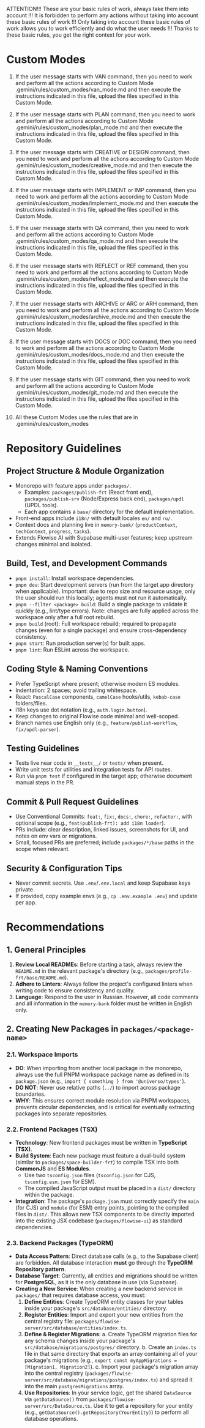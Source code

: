 ATTENTION!!! These are your basic rules of work, always take them into account !!! It is forbidden to perform any actions without taking into account these basic rules of work !!! Only taking into account these basic rules of work allows you to work efficiently and do what the user needs !!! Thanks to these basic rules, you get the right context for your work.

# Custom Modes

1. If the user message starts with VAN command, then you need to work and perform all the actions according to Custom Mode .gemini/rules/custom_modes/van_mode.md and then execute the instructions indicated in this file, upload the files specified in this Custom Mode.

2. If the user message starts with PLAN command, then you need to work and perform all the actions according to Custom Mode .gemini/rules/custom_modes/plan_mode.md and then execute the instructions indicated in this file, upload the files specified in this Custom Mode.

3. If the user message starts with CREATIVE or DESIGN command, then you need to work and perform all the actions according to Custom Mode .gemini/rules/custom_modes/creative_mode.md and then execute the instructions indicated in this file, upload the files specified in this Custom Mode.

4. If the user message starts with IMPLEMENT or IMP command, then you need to work and perform all the actions according to Custom Mode .gemini/rules/custom_modes/implement_mode.md and then execute the instructions indicated in this file, upload the files specified in this Custom Mode.

5. If the user message starts with QA command, then you need to work and perform all the actions according to Custom Mode .gemini/rules/custom_modes/qa_mode.md and then execute the instructions indicated in this file, upload the files specified in this Custom Mode.

6. If the user message starts with REFLECT or REF command, then you need to work and perform all the actions according to Custom Mode .gemini/rules/custom_modes/reflect_mode.md and then execute the instructions indicated in this file, upload the files specified in this Custom Mode.

7. If the user message starts with ARCHIVE or ARC or ARH command, then you need to work and perform all the actions according to Custom Mode .gemini/rules/custom_modes/archive_mode.md and then execute the instructions indicated in this file, upload the files specified in this Custom Mode.

8. If the user message starts with DOCS or DOC command, then you need to work and perform all the actions according to Custom Mode .gemini/rules/custom_modes/docs_mode.md and then execute the instructions indicated in this file, upload the files specified in this Custom Mode.

9. If the user message starts with GIT command, then you need to work and perform all the actions according to Custom Mode .gemini/rules/custom_modes/git_mode.md and then execute the instructions indicated in this file, upload the files specified in this Custom Mode.

10. All these Custom Modes use the rules that are in .gemini/rules/custom_modes

# Repository Guidelines

## Project Structure & Module Organization
- Monorepo with feature apps under `packages/`.
  - Examples: `packages/publish-frt` (React front end), `packages/publish-srv` (Node/Express back end), `packages/updl` (UPDL tools).
  - Each app contains a `base/` directory for the default implementation.
- Front-end apps include `i18n/` with default locales `en/` and `ru/`.
- Context docs and planning live in `memory-bank/` (`productContext`, `techContext`, `progress`, `tasks`).
- Extends Flowise AI with Supabase multi-user features; keep upstream changes minimal and isolated.

## Build, Test, and Development Commands
- `pnpm install`: Install workspace dependencies.
- `pnpm dev`: Start development servers (run from the target app directory when applicable). Important: due to repo size and resource usage, only the user should run this locally; agents must not run it automatically.
- `pnpm --filter <package> build`: Build a single package to validate it quickly (e.g., lint/type errors). Note: changes are fully applied across the workspace only after a full root rebuild.
- `pnpm build` (root): Full workspace rebuild; required to propagate changes (even for a single package) and ensure cross-dependency consistency.
- `pnpm start`: Run production server(s) for built apps.
- `pnpm lint`: Run ESLint across the workspace.

## Coding Style & Naming Conventions
- Prefer TypeScript where present; otherwise modern ES modules.
- Indentation: 2 spaces; avoid trailing whitespace.
- React: `PascalCase` components, `camelCase` hooks/utils, `kebab-case` folders/files.
- i18n keys use dot notation (e.g., `auth.login.button`).
- Keep changes to original Flowise code minimal and well-scoped.
- Branch names use English only (e.g., `feature/publish-workflow`, `fix/updl-parser`).

## Testing Guidelines
- Tests live near code in `__tests__/` or `tests/` when present.
- Write unit tests for utilities and integration tests for API routes.
- Run via `pnpm test` if configured in the target app; otherwise document manual steps in the PR.

## Commit & Pull Request Guidelines
- Use Conventional Commits: `feat:`, `fix:`, `docs:`, `chore:`, `refactor:`, with optional scope (e.g., `feat(publish-frt): add i18n loader`).
- PRs include: clear description, linked issues, screenshots for UI, and notes on env vars or migrations.
- Small, focused PRs are preferred; include `packages/*/base` paths in the scope when relevant.

## Security & Configuration Tips
- Never commit secrets. Use `.env`/`.env.local` and keep Supabase keys private.
- If provided, copy example envs (e.g., `cp .env.example .env`) and update per app.

# Recommendations

## 1. General Principles

1.  **Review Local READMEs**: Before starting a task, always review the `README.md` in the relevant package's directory (e.g., `packages/profile-frt/base/README.md`).
2.  **Adhere to Linters**: Always follow the project's configured linters when writing code to ensure consistency and quality.
3.  **Language**: Respond to the user in Russian. However, all code comments and all information in the `memory-bank` folder must be written in English only.

## 2. Creating New Packages in `packages/<package-name>`

### 2.1. Workspace Imports

*   **DO**: When importing from another local package in the monorepo, always use the full PNPM workspace package name as defined in its `package.json` (e.g., `import { something } from '@universo/types'`).
*   **DO NOT**: Never use relative paths (`../`) to import across package boundaries.
*   **WHY**: This ensures correct module resolution via PNPM workspaces, prevents circular dependencies, and is critical for eventually extracting packages into separate repositories.

### 2.2. Frontend Packages (TSX)

*   **Technology**: New frontend packages must be written in **TypeScript (TSX)**.
*   **Build System**: Each new package must feature a dual-build system (similar to `packages/space-builder-frt`) to compile TSX into both **CommonJS** and **ES Modules**.
    *   Use two `tsconfig.json` files (`tsconfig.json` for CJS, `tsconfig.esm.json` for ESM).
    *   The compiled JavaScript output must be placed in a `dist/` directory within the package.
*   **Integration**: The package's `package.json` must correctly specify the `main` (for CJS) and `module` (for ESM) entry points, pointing to the compiled files in `dist/`. This allows new TSX components to be directly imported into the existing JSX codebase (`packages/flowise-ui`) as standard dependencies.

### 2.3. Backend Packages (TypeORM)

*   **Data Access Pattern**: Direct database calls (e.g., to the Supabase client) are forbidden. All database interaction **must** go through the **TypeORM Repository pattern**.
*   **Database Target**: Currently, all entities and migrations should be written for **PostgreSQL**, as it is the only database in use (via Supabase).
*   **Creating a New Service**: When creating a new backend service in `packages/` that requires database access, you must:
    1.  **Define Entities**: Create TypeORM entity classes for your tables inside your package's `src/database/entities/` directory.
    2.  **Register Entities**: Import and export your new entities from the central registry file: `packages/flowise-server/src/database/entities/index.ts`.
    3.  **Define & Register Migrations**:
        a. Create TypeORM migration files for any schema changes inside your package's `src/database/migrations/postgres/` directory.
        b. Create an `index.ts` file in that same directory that exports an array containing all of your package's migrations (e.g., `export const myAppMigrations = [Migration1, Migration2]`).
        c. Import your package's migration array into the central registry (`packages/flowise-server/src/database/migrations/postgres/index.ts`) and spread it into the main `postgresMigrations` array.
    4.  **Use Repositories**: In your service logic, get the shared `DataSource` via `getDataSource()` from `packages/flowise-server/src/DataSource.ts`. Use it to get a repository for your entity (e.g., `getDataSource().getRepository(YourEntity)`) to perform all database operations.